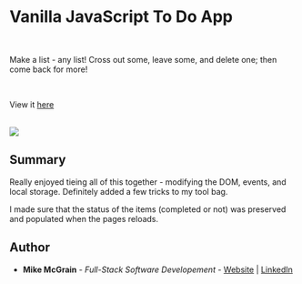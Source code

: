 # Vanilla JavaScript To Do App

<br>

Make a list - any list!  Cross out some, leave some, and delete one; then come back for more!

<br>

View it [here](https://mikemcgrain.github.io/to-do_app/)

<br>

<image src="images/game_play_crop.png">

## Summary

Really enjoyed tieing all of this together - modifying the DOM, events, and local storage.  Definitely added a few tricks to my tool bag.

I made sure that the status of the items (completed or not) was preserved and populated when the pages reloads.

## Author

* **Mike McGrain** - *Full-Stack Software Developement* - [Website](http://mikemcgrain.com) | [LinkedIn](https://www.linkedin.com/in/michaelmcgrain)
